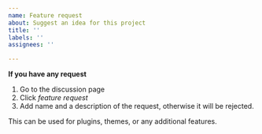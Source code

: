 ```yaml
---
name: Feature request
about: Suggest an idea for this project
title: ''
labels: ''
assignees: ''

---
```


**If you have any request** 

1. Go to the discussion page
2. Click _feature request_
3. Add name and a description of the request, otherwise it will be rejected.

This can be used for plugins, themes, or any additional features.
